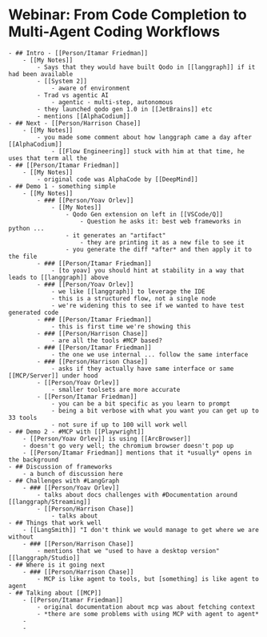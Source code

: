 # Webinar: From Code Completion to Multi-Agent Coding Workflows
	- ## Intro - [[Person/Itamar Friedman]]
		- [[My Notes]]
			- Says that they would have built Qodo in [[langgraph]] if it had been available
			- [[System 2]]
				- aware of environment
			- Trad vs agentic AI
				- agentic - multi-step, autonomous
			- they launched qodo gen 1.0 in [[JetBrains]] etc
			- mentions [[AlphaCodium]]
	- ## Next - [[Person/Harrison Chase]]
		- [[My Notes]]
			- you made some comment about how langgraph came a day after [[AlphaCodium]]
				- [[Flow Engineering]] stuck with him at that time, he uses that term all the
	- ## [[Person/Itamar Friedman]]
		- [[My Notes]]
			- original code was AlphaCode by [[DeepMind]]
	- ## Demo 1 - something simple
		- [[My Notes]]
			- ### [[Person/Yoav Orlev]]
				- [[My Notes]]
					- Qodo Gen extension on left in [[VSCode/Q]]
						- Question he asks it: best web frameworks in python ...
					- it generates an "artifact"
						- they are printing it as a new file to see it
					- you generate the diff *after* and then apply it to the file
			- ### [[Person/Itamar Friedman]]
				- [to yoav] you should hint at stability in a way that leads to [[langgraph]] above
			- ### [[Person/Yoav Orlev]]
				- we like [[langgraph]] to leverage the IDE
				- this is a structured flow, not a single node
				- we're widening this to see if we wanted to have test generated code
			- ### [[Person/Itamar Friedman]]
				- this is first time we're showing this
			- ### [[Person/Harrison Chase]]
				- are all the tools #MCP based?
			- ### [[Person/Itamar Friedman]]
				- the one we use internal ... follow the same interface
			- ### [[Person/Harrison Chase]]
				- asks if they actually have same interface or same [[MCP/Server]] under hood
			- [[Person/Yoav Orlev]]
				- smaller toolsets are more accurate
			- [[Person/Itamar Friedman]]
				- you can be a bit specific as you learn to prompt
				- being a bit verbose with what you want you can get up to 33 tools
				- not sure if up to 100 will work well
	- ## Demo 2 - #MCP with [[Playwright]]
		- [[Person/Yoav Orlev]] is using [[ArcBrowser]]
		- doesn't go very well; the chromium browser doesn't pop up
		- [[Person/Itamar Friedman]] mentions that it *usually* opens in the background
	- ## Discussion of frameworks
		- a bunch of discussion here
	- ## Challenges with #LangGraph
		- ### [[Person/Yoav Orlev]]
			- talks about docs challenges with #Documentation around [[langgraph/Streaming]]
			- [[Person/Harrison Chase]]
				- talks about
	- ## Things that work well
		- [[LangSmith]] "I don't think we would manage to get where we are without
		- ### [[Person/Harrison Chase]]
			- mentions that we "used to have a desktop version" [[langgraph/Studio]]
	- ## Where is it going next
		- ### [[Person/Harrison Chase]]
			- MCP is like agent to tools, but [something] is like agent to agent
	- ## Talking about [[MCP]]
		- [[Person/Itamar Friedman]]
			- original documentation about mcp was about fetching context
			- *there are some problems with using MCP with agent to agent*
		-
		-